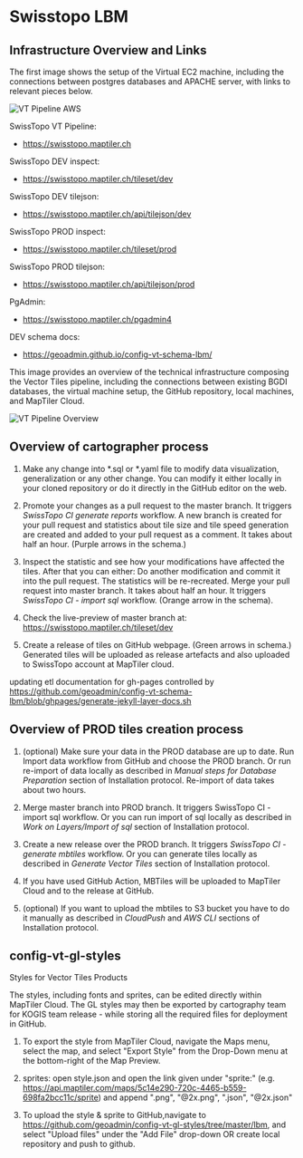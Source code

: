 # Swisstopo LBM

## Infrastructure Overview and Links
The first image shows the setup of the Virtual EC2 machine, including the connections between postgres databases and 
APACHE server, with links to relevant pieces below.

![VT Pipeline AWS](https://user-images.githubusercontent.com/19833762/94259506-d8da8700-ff2e-11ea-9b09-145409b304ec.png)

SwissTopo VT Pipeline:
- https://swisstopo.maptiler.ch

SwissTopo DEV inspect:
- https://swisstopo.maptiler.ch/tileset/dev

SwissTopo DEV tilejson:
- https://swisstopo.maptiler.ch/api/tilejson/dev

SwissTopo PROD inspect:
- https://swisstopo.maptiler.ch/tileset/prod

SwissTopo PROD tilejson:
- https://swisstopo.maptiler.ch/api/tilejson/prod

PgAdmin:
- https://swisstopo.maptiler.ch/pgadmin4

DEV schema docs:
- https://geoadmin.github.io/config-vt-schema-lbm/

This image provides an overview of the technical infrastructure composing the Vector Tiles pipeline, including the 
connections between existing BGDI databases, the virtual machine setup, the GitHub repository, local machines, 
and MapTiler Cloud.

![VT Pipeline Overview](https://user-images.githubusercontent.com/19833762/94141897-bcc2e100-fe6d-11ea-9c47-53f255b68b79.png)

## Overview of cartographer process
1. Make any change into *.sql or *.yaml file to modify data visualization, generalization or any other change. 
You can modify it either locally in your cloned repository or do it directly in the GitHub editor on the web.

2. Promote your changes as a pull request to the master branch. It triggers *SwissTopo CI generate reports* workflow.
A new branch is created for your pull request and statistics about tile size and tile speed generation are created and
 added to your pull request as a comment. It takes about half an hour. (Purple arrows in the schema.)

3. Inspect the statistic and see how your modifications have affected the tiles. After that you can either:
Do another modification and commit it into the pull request. The statistics will be re-recreated.
Merge your pull request into master branch. It takes about half an hour. It triggers *SwissTopo CI - import sql* workflow.
 (Orange arrow in the schema). 

4. Check the live-preview of master branch at: https://swisstopo.maptiler.ch/tileset/dev

5. Create a release of tiles on GitHub webpage. (Green arrows in schema.) Generated tiles will be uploaded as release 
artefacts and also uploaded to SwissTopo account at MapTiler cloud.

updating etl documentation for gh-pages controlled by https://github.com/geoadmin/config-vt-schema-lbm/blob/ghpages/generate-jekyll-layer-docs.sh

## Overview of PROD tiles creation process
1. (optional) Make sure your data in the PROD database are up to date. Run Import data workflow from GitHub and choose the 
PROD branch. Or run re-import of data locally as described in *Manual steps for Database Preparation* section of 
Installation protocol. Re-import of data takes about two hours.

2. Merge master branch into PROD branch. It triggers SwissTopo CI - import sql workflow. Or you can run import of sql 
locally as described in *Work on Layers/Import of sql* section of Installation protocol.

3. Create a new release over the PROD branch. It triggers *SwissTopo CI - generate mbtiles* workflow. Or you can generate 
tiles locally as described in *Generate Vector Tiles* section of Installation protocol.

4. If you have used GitHub Action, MBTiles will be uploaded to MapTiler Cloud and to the release at GitHub. 

5. (optional) If you want to upload the mbtiles to S3 bucket you have to do it manually as described in *CloudPush* and 
*AWS CLI* sections of Installation protocol.

## config-vt-gl-styles

Styles for Vector Tiles Products

The styles, including fonts and sprites, can be edited directly within MapTiler Cloud. The GL styles may then be exported by cartography team for KOGIS team release - while storing all the required files for deployment in GitHub.

1. To export the style from MapTiler Cloud, navigate the Maps menu, select the map, and select "Export Style" from the Drop-Down menu at the bottom-right of the Map Preview.

2. sprites: open style.json and open the link given under "sprite:" (e.g. https://api.maptiler.com/maps/5c14e290-720c-4465-b559-698fa2bcc11c/sprite) and append ".png", "@2x.png", ".json", "@2x.json"

3. To upload the style & sprite to GitHub,navigate to https://github.com/geoadmin/config-vt-gl-styles/tree/master/lbm, and select "Upload files" under the "Add File" drop-down OR create local repository and push to github.

